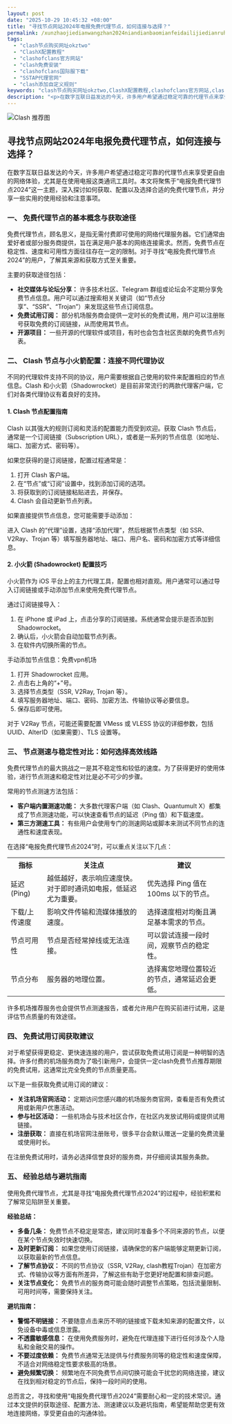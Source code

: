 ```yaml
---
layout: post
date: "2025-10-29 10:45:32 +08:00"
title: "寻找节点网站2024年电报免费代理节点，如何连接与选择？"
permalink: /xunzhaojiedianwangzhan2024niandianbaomianfeidailijiedianruhelianjieyuxuanze/
tags:
  - "clash节点购买网址okztwo"
  - "ClashX配置教程"
  - "clashofclans官方网站"
  - "clash免费安装"
  - "clashofclans国际服下载"
  - "SSTAP代理官网"
  - "clash添加自定义规则"
keywords: "clash节点购买网址okztwo,ClashX配置教程,clashofclans官方网站,clash免费安装,clashofclans国际服下载,SSTAP代理官网,clash添加自定义规则"
description: "<p>在数字互联日益发达的今天，许多用户希望通过稳定可靠的代理节点来享受更自由的网络体验，尤其是在使用电报这类通讯工具时。本文将聚焦于“电报免费代理节点2024”这一主题，深入探讨如何获取、配置以及选择合适的免费代理节点，并分享一些实用的使用经验和注意事项。</p>"
---
```


![Clash 推荐图](https://clashjd.github.io/assets/img/免费订阅机场.png)

## 寻找节点网站2024年电报免费代理节点，如何连接与选择？

<p>在数字互联日益发达的今天，许多用户希望通过稳定可靠的代理节点来享受更自由的网络体验，尤其是在使用电报这类通讯工具时。本文将聚焦于“电报免费代理节点2024”这一主题，深入探讨如何获取、配置以及选择合适的免费代理节点，并分享一些实用的使用经验和注意事项。</p>
<h3>一、 免费代理节点的基本概念与获取途径</h3>
<p>免费代理节点，顾名思义，是指无需付费即可使用的网络代理服务器。它们通常由爱好者或部分服务商提供，旨在满足用户基本的网络连接需求。然而，免费节点在稳定性、速度和可用性方面往往存在一定的限制。对于寻找“电报免费代理节点2024”的用户，了解其来源和获取方式至关重要。</p>
<p>主要的获取途径包括：</p>
<ul>
<li><strong>社交媒体与论坛分享：</strong> 许多技术社区、Telegram 群组或论坛会不定期分享免费节点信息。用户可以通过搜索相关关键词（如“节点分享”、“SSR”、“Trojan”）来发现这些节点订阅信息。</li>
<li><strong>免费试用订阅：</strong> 部分机场服务商会提供一定时长的免费试用，用户可以注册账号获取免费的订阅链接，从而使用其节点。</li>
<li><strong>开源项目：</strong> 一些开源的代理软件或项目，有时也会包含社区贡献的免费节点列表。</li>
</ul>
<h3>二、 Clash 节点与小火箭配置：连接不同代理协议</h3>
<p>不同的代理软件支持不同的协议，用户需要根据自己使用的软件来配置相应的节点信息。Clash 和小火箭（Shadowrocket）是目前非常流行的两款代理客户端，它们对各类代理协议有着良好的支持。</p>
<h4>1. Clash 节点配置指南</h4>
<p>Clash 以其强大的规则订阅和灵活的配置能力而受到欢迎。获取 Clash 节点后，通常是一个订阅链接（Subscription URL），或者是一系列的节点信息（如地址、端口、加密方式、密码等）。</p>
<p>如果您获得的是订阅链接，配置过程通常是：</p>
<ol>
<li>打开 Clash 客户端。</li>
<li>在“节点”或“订阅”设置中，找到添加订阅的选项。</li>
<li>将获取到的订阅链接粘贴进去，并保存。</li>
<li>Clash 会自动更新节点列表。</li>
</ol>
<p>如果直接提供节点信息，您可能需要手动添加：</p>
<p>进入 Clash 的“代理”设置，选择“添加代理”，然后根据节点类型（如 SSR、V2Ray、Trojan 等）填写服务器地址、端口、用户名、密码和加密方式等详细信息。</p>
<h4>2. 小火箭 (Shadowrocket) 配置技巧</h4>
<p>小火箭作为 iOS 平台上的主力代理工具，配置也相对直观。用户通常可以通过导入订阅链接或手动添加节点来使用免费代理节点。</p>
<p>通过订阅链接导入：</p>
<ol>
<li>在 iPhone 或 iPad 上，点击分享的订阅链接。系统通常会提示是否添加到 Shadowrocket。</li>
<li>确认后，小火箭会自动加载节点列表。</li>
<li>在软件内切换所需的节点。</li>
</ol>
<p>手动添加节点信息：免费vpn机场</p>
<ol>
<li>打开 Shadowrocket 应用。</li>
<li>点击右上角的“+”号。</li>
<li>选择节点类型（SSR, V2Ray, Trojan 等）。</li>
<li>填写服务器地址、端口、密码、加密方法、传输协议等必要信息。</li>
<li>保存后即可使用。</li>
</ol>
<p>对于 V2Ray 节点，可能还需要配置 VMess 或 VLESS 协议的详细参数，包括 UUID、AlterID（如果需要）、TLS 设置等。</p>
<h3>三、 节点测速与稳定性对比：如何选择高效线路</h3>
<p>免费代理节点的最大挑战之一是其不稳定性和较低的速度。为了获得更好的使用体验，进行节点测速和稳定性对比是必不可少的步骤。</p>
<p>常用的节点测速方法包括：</p>
<ul>
<li><strong>客户端内置测速功能：</strong> 大多数代理客户端（如 Clash、Quantumult X）都集成了节点测速功能，可以快速查看节点的延迟（Ping 值）和下载速度。</li>
<li><strong>第三方测速工具：</strong> 有些用户会使用专门的测速网站或脚本来测试不同节点的连通性和速度表现。</li>
</ul>
<p>在选择“电报免费代理节点2024”时，可以重点关注以下几点：</p>
<table>
<tr>
<th>指标</th>
<th>关注点</th>
<th>建议</th>
</tr>
<tr>
<td>延迟 (Ping)</td>
<td>越低越好，表示响应速度快。对于即时通讯如电报，低延迟尤为重要。</td>
<td>优先选择 Ping 值在 100ms 以下的节点。</td>
</tr>
<tr>
<td>下载/上传速度</td>
<td>影响文件传输和流媒体播放的速度。</td>
<td>选择速度相对均衡且满足基本需求的节点。</td>
</tr>
<tr>
<td>节点可用性</td>
<td>节点是否经常掉线或无法连接。</td>
<td>可以尝试连接一段时间，观察节点的稳定性。</td>
</tr>
<tr>
<td>节点分布</td>
<td>服务器的地理位置。</td>
<td>选择离您地理位置较近的节点，通常延迟会更低。</td>
</tr>
</table>
<p>许多机场推荐服务也会提供节点测速报告，或者允许用户在购买前进行试用，这是评估节点质量的有效途径。</p>
<h3>四、 免费试用订阅获取建议</h3>
<p>对于希望获得更稳定、更快速连接的用户，尝试获取免费试用订阅是一种明智的选择。许多付费的机场服务商为了吸引新用户，会提供一定clash免费节点推荐期限的免费试用，这通常比完全免费的节点质量更高。</p>
<p>以下是一些获取免费试用订阅的建议：</p>
<ul>
<li><strong>关注机场官网活动：</strong> 定期访问您感兴趣的机场服务商官网，查看是否有免费试用或新用户优惠活动。</li>
<li><strong>参与社区活动：</strong> 一些机场会与技术社区合作，在社区内发放试用码或提供试用链接。</li>
<li><strong>注册获取：</strong> 直接在机场官网注册账号，很多平台会默认赠送一定量的免费流量或使用时长。</li>
</ul>
<p>在注册免费试用时，请务必选择信誉良好的服务商，并仔细阅读其服务条款。</p>
<h3>五、 经验总结与避坑指南</h3>
<p>使用免费代理节点，尤其是寻找“电报免费代理节点2024”的过程中，经验积累和了解常见陷阱至关重要。</p>
<p><strong>经验总结：</strong></p>
<ul>
<li><strong>多备几条：</strong> 免费节点不稳定是常态，建议同时准备多个不同来源的节点，以便在某个节点失效时快速切换。</li>
<li><strong>及时更新订阅：</strong> 如果您使用订阅链接，请确保您的客户端能够定期更新订阅，以获取最新的节点信息。</li>
<li><strong>了解节点协议：</strong> 不同的节点协议（SSR, V2Ray, clash教程Trojan）在加密方式、传输协议等方面有所差异，了解这些有助于您更好地配置和排查问题。</li>
<li><strong>关注节点变化：</strong> 免费节点的服务商可能会随时调整节点策略，包括流量限制、可用时间等，需要保持关注。</li>
</ul>
<p><strong>避坑指南：</strong></p>
<ul>
<li><strong>警惕不明链接：</strong> 不要随意点击来历不明的链接或下载未知来源的配置文件，以免设备中毒或信息泄露。</li>
<li><strong>不透露敏感信息：</strong> 在使用免费服务时，避免在代理连接下进行任何涉及个人隐私和金融交易的操作。</li>
<li><strong>不要过度依赖：</strong> 免费节点通常无法提供与付费服务同等的稳定性和速度保障，不适合对网络稳定性要求极高的场景。</li>
<li><strong>避免频繁切换：</strong> 频繁地在不同免费节点间切换可能会干扰您的网络连接，建议在找到相对稳定的节点后，保持一段时间的使用。</li>
</ul>
<p>总而言之，寻找和使用“电报免费代理节点2024”需要耐心和一定的技术常识。通过本文提供的获取途径、配置方法、测速建议以及避坑指南，希望能帮助您更有效地连接网络，享受更自由的沟通体验。</p>